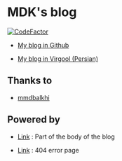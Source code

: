 # MDK's blog

[![CodeFactor](https://www.codefactor.io/repository/github/mdk1384/mdk1384.github.io/badge)](https://www.codefactor.io/repository/github/mdk1384/mdk1384.github.io)

- [My blog in Github](https://mdk1384.github.io)

- [My blog in Virgool (Persian)](https://virgool.io/@MDK)

## Thanks to

- [mmdbalkhi](https://github.com/KomeilParseh)

## Powered by

- [Link](https://github.com/sigmaSd/sigmaSd.github.io) : Part of the body of the blog

- [Link](https://codepen.io/ckroll17/pen/MzWgLo) : 404 error page
